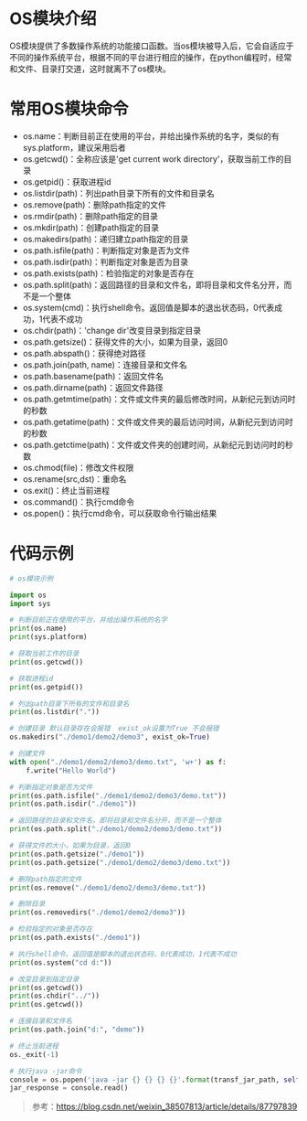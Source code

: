 # OS模块介绍

OS模块提供了多数操作系统的功能接口函数。当os模块被导入后，它会自适应于不同的操作系统平台，根据不同的平台进行相应的操作，在python编程时，经常和文件、目录打交道，这时就离不了os模块。

# 常用OS模块命令

- os.name：判断目前正在使用的平台，并给出操作系统的名字，类似的有sys.platform，建议采用后者
- os.getcwd()：全称应该是'get current work directory'，获取当前工作的目录
- os.getpid()：获取进程id
- os.listdir(path)：列出path目录下所有的文件和目录名
- os.remove(path)：删除path指定的文件
- os.rmdir(path)：删除path指定的目录
- os.mkdir(path)：创建path指定的目录
- os.makedirs(path)：递归建立path指定的目录
- os.path.isfile(path)：判断指定对象是否为文件
- os.path.isdir(path)：判断指定对象是否为目录
- os.path.exists(path)：检验指定的对象是否存在
- os.path.split(path)：返回路径的目录和文件名，即将目录和文件名分开，而不是一个整体
- os.system(cmd)：执行shell命令。返回值是脚本的退出状态码，0代表成功，1代表不成功
- os.chdir(path)：'change dir'改变目录到指定目录
- os.path.getsize()：获得文件的大小，如果为目录，返回0
- os.path.abspath()：获得绝对路径
- os.path.join(path, name)：连接目录和文件名
- os.path.basename(path)：返回文件名
- os.path.dirname(path)：返回文件路径
- os.path.getmtime(path)：文件或文件夹的最后修改时间，从新纪元到访问时的秒数
- os.path.getatime(path)：文件或文件夹的最后访问时间，从新纪元到访问时的秒数
-  os.path.getctime(path)：文件或文件夹的创建时间，从新纪元到访问时的秒数
- os.chmod(file)：修改文件权限
- os.rename(src,dst)：重命名
- os.exit()：终止当前进程  
- os.command()：执行cmd命令
- os.popen()：执行cmd命令，可以获取命令行输出结果

# 代码示例

```python
# os模块示例

import os
import sys

# 判断目前正在使用的平台，并给出操作系统的名字
print(os.name)
print(sys.platform)

# 获取当前工作的目录
print(os.getcwd())

# 获取进程id
print(os.getpid())

# 列出path目录下所有的文件和目录名
print(os.listdir("."))

# 创建目录 默认目录存在会报错  exist_ok设置为True 不会报错
os.makedirs("./demo1/demo2/demo3", exist_ok=True)

# 创建文件
with open("./demo1/demo2/demo3/demo.txt", 'w+') as f:
    f.write("Hello World")

# 判断指定对象是否为文件
print(os.path.isfile("./demo1/demo2/demo3/demo.txt"))
print(os.path.isdir("./demo1"))

# 返回路径的目录和文件名，即将目录和文件名分开，而不是一个整体
print(os.path.split("./demo1/demo2/demo3/demo.txt"))

# 获得文件的大小，如果为目录，返回0
print(os.path.getsize("./demo1"))
print(os.path.getsize("./demo1/demo2/demo3/demo.txt"))

# 删除path指定的文件
print(os.remove("./demo1/demo2/demo3/demo.txt"))

# 删除目录
print(os.removedirs("./demo1/demo2/demo3"))

# 检验指定的对象是否存在
print(os.path.exists("./demo1"))

# 执行shell命令。返回值是脚本的退出状态码，0代表成功，1代表不成功
print(os.system("cd d:"))

# 改变目录到指定目录
print(os.getcwd())
print(os.chdir("../"))
print(os.getcwd())

# 连接目录和文件名
print(os.path.join("d:", "demo"))

# 终止当前进程
os._exit(-1)

# 执行java -jar命令
console = os.popen('java -jar {} {} {} {}'.format(transf_jar_path, self.dev_ip, self.hosts, log_source_file), 'r')
jar_response = console.read()
```

> 参考：https://blog.csdn.net/weixin_38507813/article/details/87797839